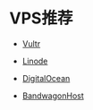 # VPS推荐

* [Vultr](https://www.vultr.com/?ref=7588790)

* [Linode](https://www.linode.com/?r=bbc24323b3adaf3d74f242fd958d91b55cc6fdea)

* [DigitalOcean](https://m.do.co/c/d43891b79a52)

* [BandwagonHost](https://bandwagonhost.com/aff.php?aff=19999)